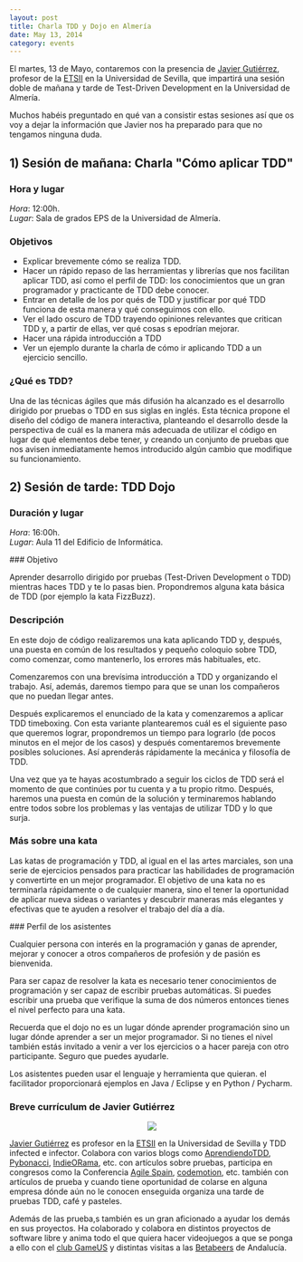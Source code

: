 ```yaml
---
layout: post
title: Charla TDD y Dojo en Almería
date: May 13, 2014
category: events
---
```


El martes, 13 de Mayo, contaremos con la presencia de [Javier Gutiérrez](https://twitter.com/iwt2_javier), profesor de la [ETSII](https://www.informatica.us.es) en la Universidad de Sevilla, que impartirá una sesión doble de mañana y tarde de Test-Driven Development en la Universidad de Almería.

Muchos habéis preguntado en qué van a consistir estas sesiones así que os voy a dejar la información que Javier nos ha preparado para que no tengamos ninguna duda.

## 1) Sesión de mañana: Charla "Cómo aplicar TDD"

### Hora y lugar

*Hora*: 12:00h.  
*Lugar*: Sala de grados EPS de la Universidad de Almería.

### Objetivos

* Explicar brevemente cómo se realiza TDD.
* Hacer un rápido repaso de las herramientas y librerías que nos facilitan aplicar TDD, así como el perfil de TDD: los conocimientos que un gran programador y practicante de TDD debe conocer.
* Entrar en detalle de los por qués de TDD y justificar por qué TDD funciona de esta manera y qué conseguimos con ello.
* Ver el lado oscuro de TDD trayendo opiniones relevantes que critican TDD y, a partir de ellas, ver qué cosas s epodrían mejorar.
* Hacer una rápida introducción a TDD
* Ver un ejemplo durante la charla de cómo ir aplicando TDD a un ejercicio sencillo.

### ¿Qué es TDD?

Una de las técnicas ágiles que más difusión ha alcanzado es el desarrollo dirigido por pruebas o TDD en sus siglas en inglés. Esta técnica propone el diseño del código de manera interactiva, planteando el desarrollo desde la perspectiva de cuál es la manera más adecuada de utilizar el código en lugar de qué elementos debe tener, y creando un conjunto de pruebas que nos avisen inmediatamente hemos introducido algún cambio que modifique su funcionamiento.

## 2) Sesión de tarde: TDD Dojo

### Duración y lugar

*Hora*: 16:00h.  
*Lugar*: Aula 11 del Edificio de Informática.

### Objetivo

Aprender desarrollo dirigido por pruebas (Test-Driven Development o TDD) mientras haces TDD y te lo pasas bien. Propondremos alguna kata básica de TDD (por ejemplo la kata FizzBuzz).

### Descripción

En este dojo de código realizaremos una kata aplicando TDD y, después, una puesta en común de los resultados y pequeño coloquio sobre TDD, como comenzar, como mantenerlo, los errores más habituales, etc.

Comenzaremos con una brevísima introducción a TDD y organizando el trabajo. Así, además, daremos tiempo para que se unan los compañeros que no puedan llegar antes.

Después explicaremos el enunciado de la kata y comenzaremos a aplicar TDD timeboxing. Con esta variante plantearemos cuál es el siguiente paso que queremos lograr, propondremos un tiempo para lograrlo (de pocos minutos en el mejor de los casos) y después comentaremos brevemente posibles soluciones. Así aprenderás rápidamente la mecánica y filosofía de TDD.

Una vez que ya te hayas acostumbrado a seguir los ciclos de TDD será el momento de que continúes por tu cuenta y a tu propio ritmo. Después, haremos una puesta en común de la solución y terminaremos hablando entre todos sobre los problemas y las ventajas de utilizar TDD y lo que surja.

### Más sobre una kata

Las katas de programación y TDD, al igual en el las artes marciales, son una serie de ejercicios pensados para practicar las habilidades de programación y convertirte en un mejor programador.
El objetivo de una kata no es terminarla rápidamente o de cualquier manera, sino el tener la oportunidad de aplicar nueva sideas o variantes y descubrir maneras más elegantes y efectivas que te ayuden a resolver el trabajo del día a día.

### Perfil de los asistentes

Cualquier persona con interés en la programación y ganas de aprender, mejorar y conocer a otros compañeros de profesión y de pasión es bienvenida.

Para ser capaz de resolver la kata es necesario tener conocimientos de programación y ser capaz de escribir pruebas automáticas. Si puedes escribir una prueba que verifique la suma de dos números entonces tienes el nivel perfecto para una kata.

Recuerda que el dojo no es un lugar dónde aprender programación sino un lugar dónde aprender a ser un mejor programador. Si no tienes el nivel también estás invitado a venir a ver los ejercicios o a hacer pareja con otro participante. Seguro que puedes ayudarle.

Los asistentes pueden usar el lenguaje y herramienta que quieran. el facilitador proporcionará ejemplos en Java / Eclipse y en Python / Pycharm.


### Breve currículum de Javier Gutiérrez

<p align="center">
  <img src="http://josejuansanchez.github.io/images/javier_gutierrez.png" />
</p>

[Javier Gutiérrez](https://twitter.com/iwt2_javier﻿) es profesor en la [ETSII](https://www.informatica.us.es) en la Universidad de Sevilla y TDD infected e infector. Colabora con varios blogs como [AprendiendoTDD](http://aprendiendotdd.com), [Pybonacci](http://pybonacci.wordpress.com), [IndieORama](http://www.indieorama.com), etc. con artículos sobre pruebas, participa en congresos como la Conferencia [Agile Spain](http://agile-spain.org), [codemotion](http://codemotion.es), etc. también con artículos de prueba y cuando tiene oportunidad de colarse en alguna empresa dónde aún no le conocen enseguida organiza una tarde de pruebas TDD, café y pasteles.

Además de las prueba,s también es un gran aficionado a ayudar  los demás en sus proyectos. Ha colaborado y colabora en distintos proyectos de software libre y anima todo el que quiera hacer videojuegos a que se ponga a ello con el [club GameUS](http://www.gameus.es) y distintas visitas a las [Betabeers](http://betabeers.com) de Andalucía.
